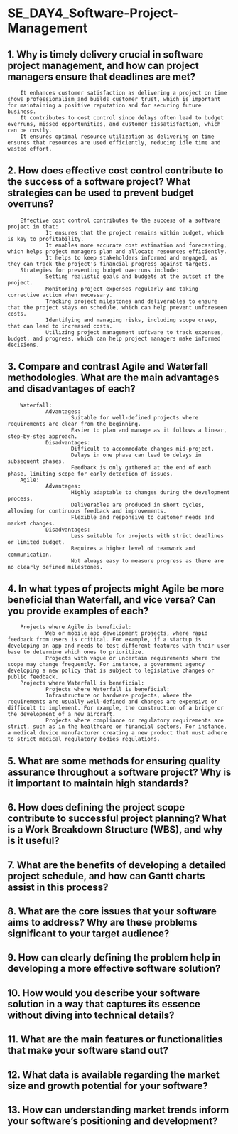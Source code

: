 
# SE_DAY4_Software-Project-Management
## 1. Why is timely delivery crucial in software project management, and how can project managers ensure that deadlines are met?
        It enhances customer satisfaction as delivering a project on time shows professionalism and builds customer trust, which is important for maintaining a positive reputation and for securing future business.
        It contributes to cost control since delays often lead to budget overruns, missed opportunities, and customer dissatisfaction, which can be costly. 
        It ensures optimal resource utilization as delivering on time ensures that resources are used efficiently, reducing idle time and wasted effort.

## 2. How does effective cost control contribute to the success of a software project? What strategies can be used to prevent budget overruns? 
        Effective cost control contributes to the success of a software project in that:
                It ensures that the project remains within budget, which is key to profitability.
                It enables more accurate cost estimation and forecasting, which helps project managers plan and allocate resources efficiently.
                It helps to keep stakeholders informed and engaged, as they can track the project's financial progress against targets.
        Strategies for preventing budget overruns include:
                Setting realistic goals and budgets at the outset of the project. 
                Monitoring project expenses regularly and taking corrective action when necessary.
                Tracking project milestones and deliverables to ensure that the project stays on schedule, which can help prevent unforeseen costs.
                Identifying and managing risks, including scope creep, that can lead to increased costs.
                Utilizing project management software to track expenses, budget, and progress, which can help project managers make informed decisions.

## 3. Compare and contrast Agile and Waterfall methodologies. What are the main advantages and disadvantages of each?
        Waterfall:
                Advantages:
                        Suitable for well-defined projects where requirements are clear from the beginning.
                        Easier to plan and manage as it follows a linear, step-by-step approach.
                Disadvantages:
                        Difficult to accommodate changes mid-project.
                        Delays in one phase can lead to delays in subsequent phases.
                        Feedback is only gathered at the end of each phase, limiting scope for early detection of issues.
        Agile:
                Advantages:
                        Highly adaptable to changes during the development process.
                        Deliverables are produced in short cycles, allowing for continuous feedback and improvements.
                        Flexible and responsive to customer needs and market changes.
                Disadvantages:
                        Less suitable for projects with strict deadlines or limited budget.
                        Requires a higher level of teamwork and communication.
                        Not always easy to measure progress as there are no clearly defined milestones.

## 4. In what types of projects might Agile be more beneficial than Waterfall, and vice versa? Can you provide examples of each?
        Projects where Agile is beneficial:
                Web or mobile app development projects, where rapid feedback from users is critical. For example, if a startup is developing an app and needs to test different features with their user base to determine which ones to prioritize.
                Projects with vague or uncertain requirements where the scope may change frequently. For instance, a government agency developing a new policy that is subject to legislative changes or public feedback.
        Projects where Waterfall is beneficial:
                Projects where Waterfall is beneficial:
                Infrastructure or hardware projects, where the requirements are usually well-defined and changes are expensive or difficult to implement. For example, the construction of a bridge or the development of a new aircraft.
                Projects where compliance or regulatory requirements are strict, such as in the healthcare or financial sectors. For instance, a medical device manufacturer creating a new product that must adhere to strict medical regulatory bodies regulations.

## 5. What are some methods for ensuring quality assurance throughout a software project? Why is it important to maintain high standards?


## 6. How does defining the project scope contribute to successful project planning? What is a Work Breakdown Structure (WBS), and why is it useful?


## 7. What are the benefits of developing a detailed project schedule, and how can Gantt charts assist in this process?


## 8. What are the core issues that your software aims to address? Why are these problems significant to your target audience?


## 9. How can clearly defining the problem help in developing a more effective software solution?


## 10. How would you describe your software solution in a way that captures its essence without diving into technical details?


## 11. What are the main features or functionalities that make your software stand out?


## 12. What data is available regarding the market size and growth potential for your software?
## 13. How can understanding market trends inform your software’s positioning and development?
